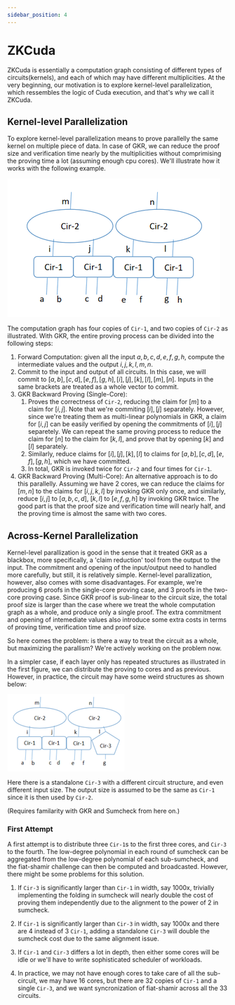 ```yaml
---
sidebar_position: 4
---
```


# ZKCuda
ZKCuda is essentially a computation graph consisting of different types of circuits(kernels), and each of which may have different multiplicities. At the very beginning, our motivation is to explore kernel-level parallelization, which ressembles the logic of Cuda execution, and that's why we call it ZKCuda. 

## Kernel-level Parallelization
To explore kernel-level parallelization means to prove parallelly the same kernel on multiple piece of data. In case of GKR, we can reduce the proof size and verification time nearly by the multiplicities without comprimising the proving time a lot (assuming enough cpu cores). We'll illustrate how it works with the following example.

![Simple ZKCuda Computation Graph](zkcuda_simple.png)

The computation graph has four copies of `Cir-1`, and two copies of `Cir-2` as illustrated. With GKR, the entire proving process can be divided into the following steps:

1. Forward Computation: given all the input $a, b, c, d, e, f, g, h$, compute the intermediate values and the output $i, j, k, l, m, n$.
2. Commit to the input and output of all circuits. In this case, we will commit to $[a, b], [c, d], [e, f], [g, h], [i], [j], [k], [l], [m], [n]$. Inputs in the same brackets are treated as a whole vector to commit.
3. GKR Backward Proving (Single-Core): 
    1. Proves the correctness of `Cir-2`, reducing the claim for $[m]$ to a claim for $[i, j]$. Note that we're commiting $[i], [j]$ separately. However, since we're treating them as multi-linear polynomials in GKR, a claim for $[i, j]$ can be easily verified by opening the commitments of $[i], [j]$ separetely. We can repeat the same proving process to reduce the claim for $[n]$ to the claim for $[k, l]$, and prove that by opening $[k]$ and $[l]$ separately. 
    2. Similarly, reduce claims for $[i], [j], [k], [l]$ to claims for $[a, b], [c, d], [e, f], [g, h]$, which we have committed.
    3. In total, GKR is invoked twice for `Cir-2` and four times for `Cir-1`.
4. GKR Backward Proving (Multi-Core): An alternative approach is to do this parallelly. Assuming we have 2 cores, we can reduce the claims for $[m, n]$ to the claims for $[i, j, k, l]$ by invoking GKR only once, and similarly, reduce $[i, j]$ to $[a, b, c, d]$, $[k, l]$ to $[e, f, g, h]$ by invoking GKR twice. The good part is that the proof size and verification time will nearly half, and the proving time is almost the same with two cores.

## Across-Kernel Parallelization
Kernel-level parallization is good in the sense that it treated GKR as a blackbox, more specifically, a 'claim reduction' tool from the output to the input. The commitment and opening of the input/output need to handled more carefully, but still, it is relatively simple. Kernel-level parallization, however, also comes with some disadvantages. For example, we're producing 6 proofs in the single-core proving case, and 3 proofs in the two-core proving case. Since GKR proof is sub-linear to the circuit size, the total proof size is larger than the case where we treat the whole computation graph as a whole, and produce only a single proof. The extra commitment and opening of intemediate values also introduce some extra costs in terms of proving time, verification time and proof size.

So here comes the problem: is there a way to treat the circuit as a whole, but maximizing the parallism? We're actively working on the problem now.

In a simpler case, if each layer only has repeated structures as illustrated in the first figure, we can distribute the proving to cores and as previous. However, in practice, the circuit may have some weird structures as shown below:

![Weird ZKCuda Computation Graph](zkcuda_weird.png)

Here there is a standalone `Cir-3` with a different circuit structure, and even different input size. The output size is assumed to be the same as `Cir-1` since it is then used by `Cir-2`. 

(Requires familarity with GKR and Sumcheck from here on.)

### First Attempt 
A first attempt is to distribute three `Cir-1`s to the first three cores, and `Cir-3` to the fourth. The low-degree polynomial in each round of sumcheck can be aggregated from the low-degree polynomial of each sub-sumcheck, and the fiat-shamir challenge can then be computed and broadcasted. However, there might be some problems for this solution.

1. If `Cir-3` is significantly larger than `Cir-1` in width, say 1000x, trivially implementing the folding in sumcheck will nearly double the cost of proving them independently due to the alignment to the power of 2 in sumcheck. 

2. If `Cir-1` is significantly larger than `Cir-3` in width, say 1000x and there are 4 instead of 3 `Cir-1`, adding a standalone `Cir-3` will double the sumcheck cost due to the same alignment issue. 

3. If `Cir-1` and `Cir-3` differs a lot in depth, then either some cores will be idle or we'll have to write sophisticated scheduler of workloads.

4. In practice, we may not have enough cores to take care of all the sub-circuit, we may have 16 cores, but there are 32 copies of `Cir-1` and a single `Cir-3`, and we want syncronization of fiat-shamir across all the 33 circuits.